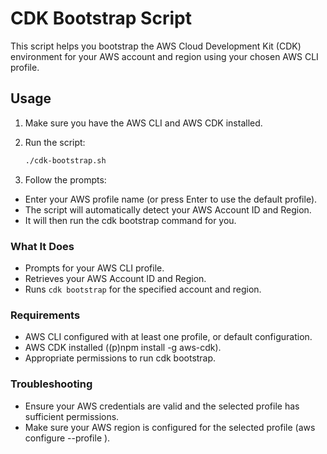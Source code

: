 # CDK Bootstrap Script

This script helps you bootstrap the AWS Cloud Development Kit (CDK) environment for your AWS account and region using your chosen AWS CLI profile.

## Usage

1. Make sure you have the AWS CLI and AWS CDK installed.
2. Run the script:

   ```sh
   ./cdk-bootstrap.sh
   ```
   
3. Follow the prompts:
  - Enter your AWS profile name (or press Enter to use the default profile).
  - The script will automatically detect your AWS Account ID and Region.
  - It will then run the cdk bootstrap command for you.

### What It Does
- Prompts for your AWS CLI profile.
- Retrieves your AWS Account ID and Region.
- Runs `cdk bootstrap` for the specified account and region.

### Requirements
- AWS CLI configured with at least one profile, or default configuration.
- AWS CDK installed ((p)npm install -g aws-cdk).
- Appropriate permissions to run cdk bootstrap.

### Troubleshooting
- Ensure your AWS credentials are valid and the selected profile has sufficient permissions.
- Make sure your AWS region is configured for the selected profile (aws configure --profile <profile-name>).
